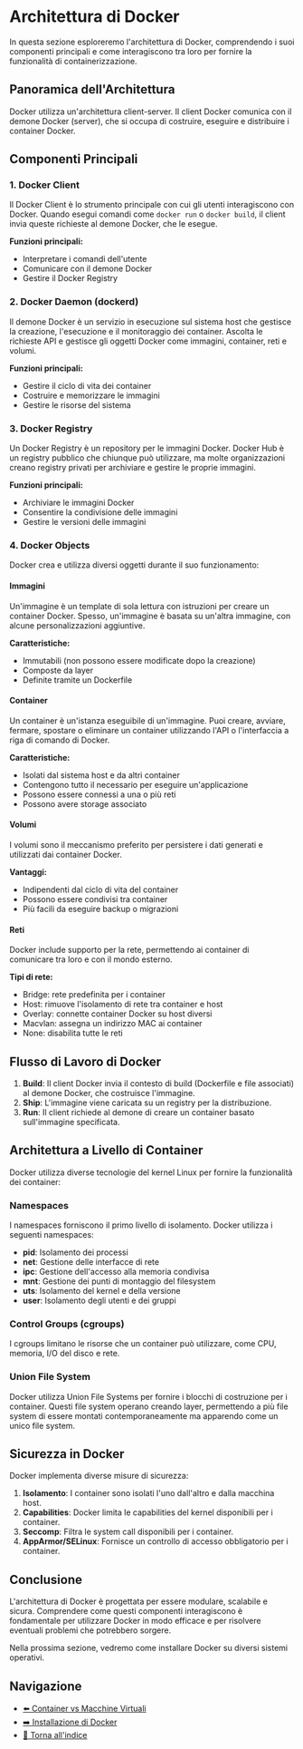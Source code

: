 # Architettura di Docker

In questa sezione esploreremo l'architettura di Docker, comprendendo i suoi componenti principali e come interagiscono tra loro per fornire la funzionalità di containerizzazione.

## Panoramica dell'Architettura

Docker utilizza un'architettura client-server. Il client Docker comunica con il demone Docker (server), che si occupa di costruire, eseguire e distribuire i container Docker.

## Componenti Principali

### 1. Docker Client

Il Docker Client è lo strumento principale con cui gli utenti interagiscono con Docker. Quando esegui comandi come `docker run` o `docker build`, il client invia queste richieste al demone Docker, che le esegue.

**Funzioni principali:**
- Interpretare i comandi dell'utente
- Comunicare con il demone Docker
- Gestire il Docker Registry

### 2. Docker Daemon (dockerd)

Il demone Docker è un servizio in esecuzione sul sistema host che gestisce la creazione, l'esecuzione e il monitoraggio dei container. Ascolta le richieste API e gestisce gli oggetti Docker come immagini, container, reti e volumi.

**Funzioni principali:**
- Gestire il ciclo di vita dei container
- Costruire e memorizzare le immagini
- Gestire le risorse del sistema

### 3. Docker Registry

Un Docker Registry è un repository per le immagini Docker. Docker Hub è un registry pubblico che chiunque può utilizzare, ma molte organizzazioni creano registry privati per archiviare e gestire le proprie immagini.

**Funzioni principali:**
- Archiviare le immagini Docker
- Consentire la condivisione delle immagini
- Gestire le versioni delle immagini

### 4. Docker Objects

Docker crea e utilizza diversi oggetti durante il suo funzionamento:

#### Immagini

Un'immagine è un template di sola lettura con istruzioni per creare un container Docker. Spesso, un'immagine è basata su un'altra immagine, con alcune personalizzazioni aggiuntive.

**Caratteristiche:**
- Immutabili (non possono essere modificate dopo la creazione)
- Composte da layer
- Definite tramite un Dockerfile

#### Container

Un container è un'istanza eseguibile di un'immagine. Puoi creare, avviare, fermare, spostare o eliminare un container utilizzando l'API o l'interfaccia a riga di comando di Docker.

**Caratteristiche:**
- Isolati dal sistema host e da altri container
- Contengono tutto il necessario per eseguire un'applicazione
- Possono essere connessi a una o più reti
- Possono avere storage associato

#### Volumi

I volumi sono il meccanismo preferito per persistere i dati generati e utilizzati dai container Docker.

**Vantaggi:**
- Indipendenti dal ciclo di vita del container
- Possono essere condivisi tra container
- Più facili da eseguire backup o migrazioni

#### Reti

Docker include supporto per la rete, permettendo ai container di comunicare tra loro e con il mondo esterno.

**Tipi di rete:**
- Bridge: rete predefinita per i container
- Host: rimuove l'isolamento di rete tra container e host
- Overlay: connette container Docker su host diversi
- Macvlan: assegna un indirizzo MAC ai container
- None: disabilita tutte le reti

## Flusso di Lavoro di Docker

1. **Build**: Il client Docker invia il contesto di build (Dockerfile e file associati) al demone Docker, che costruisce l'immagine.
2. **Ship**: L'immagine viene caricata su un registry per la distribuzione.
3. **Run**: Il client richiede al demone di creare un container basato sull'immagine specificata.

## Architettura a Livello di Container

Docker utilizza diverse tecnologie del kernel Linux per fornire la funzionalità dei container:

### Namespaces

I namespaces forniscono il primo livello di isolamento. Docker utilizza i seguenti namespaces:

- **pid**: Isolamento dei processi
- **net**: Gestione delle interfacce di rete
- **ipc**: Gestione dell'accesso alla memoria condivisa
- **mnt**: Gestione dei punti di montaggio del filesystem
- **uts**: Isolamento del kernel e della versione
- **user**: Isolamento degli utenti e dei gruppi

### Control Groups (cgroups)

I cgroups limitano le risorse che un container può utilizzare, come CPU, memoria, I/O del disco e rete.

### Union File System

Docker utilizza Union File Systems per fornire i blocchi di costruzione per i container. Questi file system operano creando layer, permettendo a più file system di essere montati contemporaneamente ma apparendo come un unico file system.

## Sicurezza in Docker

Docker implementa diverse misure di sicurezza:

1. **Isolamento**: I container sono isolati l'uno dall'altro e dalla macchina host.
2. **Capabilities**: Docker limita le capabilities del kernel disponibili per i container.
3. **Seccomp**: Filtra le system call disponibili per i container.
4. **AppArmor/SELinux**: Fornisce un controllo di accesso obbligatorio per i container.

## Conclusione

L'architettura di Docker è progettata per essere modulare, scalabile e sicura. Comprendere come questi componenti interagiscono è fondamentale per utilizzare Docker in modo efficace e per risolvere eventuali problemi che potrebbero sorgere.

Nella prossima sezione, vedremo come installare Docker su diversi sistemi operativi.

## Navigazione
- [⬅️ Container vs Macchine Virtuali](./02-ContainerVsVM.md)
- [➡️ Installazione di Docker](./04-InstallazioneDocker.md)
- [📑 Torna all'indice](../README.md)